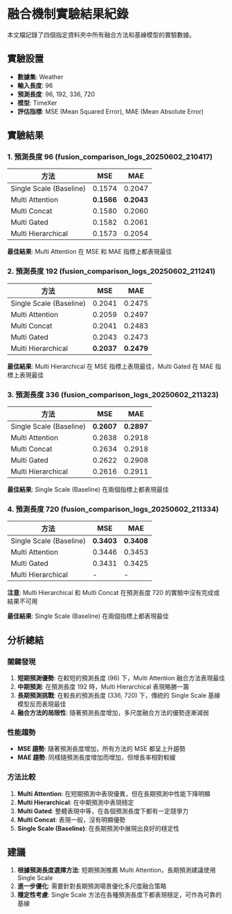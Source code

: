 # 融合機制實驗結果紀錄

本文檔記錄了四個指定資料夾中所有融合方法和基線模型的實驗數據。

## 實驗設置
- **數據集**: Weather
- **輸入長度**: 96
- **預測長度**: 96, 192, 336, 720
- **模型**: TimeXer
- **評估指標**: MSE (Mean Squared Error), MAE (Mean Absolute Error)

## 實驗結果

### 1. 預測長度 96 (fusion_comparison_logs_20250602_210417)

| 方法 | MSE | MAE |
|------|-----|-----|
| Single Scale (Baseline) | 0.1574 | 0.2047 |
| Multi Attention | **0.1566** | **0.2043** |
| Multi Concat | 0.1580 | 0.2060 |
| Multi Gated | 0.1582 | 0.2061 |
| Multi Hierarchical | 0.1573 | 0.2054 |

**最佳結果**: Multi Attention 在 MSE 和 MAE 指標上都表現最佳

### 2. 預測長度 192 (fusion_comparison_logs_20250602_211241)

| 方法 | MSE | MAE |
|------|-----|-----|
| Single Scale (Baseline) | 0.2041 | 0.2475 |
| Multi Attention | 0.2059 | 0.2497 |
| Multi Concat | 0.2041 | 0.2483 |
| Multi Gated | 0.2043 | 0.2473 |
| Multi Hierarchical | **0.2037** | **0.2479** |

**最佳結果**: Multi Hierarchical 在 MSE 指標上表現最佳，Multi Gated 在 MAE 指標上表現最佳

### 3. 預測長度 336 (fusion_comparison_logs_20250602_211323)

| 方法 | MSE | MAE |
|------|-----|-----|
| Single Scale (Baseline) | **0.2607** | **0.2897** |
| Multi Attention | 0.2638 | 0.2918 |
| Multi Concat | 0.2634 | 0.2918 |
| Multi Gated | 0.2622 | 0.2908 |
| Multi Hierarchical | 0.2616 | 0.2911 |

**最佳結果**: Single Scale (Baseline) 在兩個指標上都表現最佳

### 4. 預測長度 720 (fusion_comparison_logs_20250602_211334)

| 方法 | MSE | MAE |
|------|-----|-----|
| Single Scale (Baseline) | **0.3403** | **0.3408** |
| Multi Attention | 0.3446 | 0.3453 |
| Multi Gated | 0.3431 | 0.3425 |
| Multi Hierarchical | - | - |

**注意**: Multi Hierarchical 和 Multi Concat 在預測長度 720 的實驗中沒有完成或結果不可用

**最佳結果**: Single Scale (Baseline) 在兩個指標上都表現最佳

## 分析總結

### 關鍵發現

1. **短期預測優勢**: 在較短的預測長度 (96) 下，Multi Attention 融合方法表現最佳
2. **中期預測**: 在預測長度 192 時，Multi Hierarchical 表現略勝一籌
3. **長期預測挑戰**: 在較長的預測長度 (336, 720) 下，傳統的 Single Scale 基線模型反而表現最佳
4. **融合方法的局限性**: 隨著預測長度增加，多尺度融合方法的優勢逐漸減弱

### 性能趨勢

- **MSE 趨勢**: 隨著預測長度增加，所有方法的 MSE 都呈上升趨勢
- **MAE 趨勢**: 同樣隨預測長度增加而增加，但增長率相對較緩

### 方法比較

1. **Multi Attention**: 在短期預測中表現優異，但在長期預測中性能下降明顯
2. **Multi Hierarchical**: 在中期預測中表現穩定
3. **Multi Gated**: 整體表現中等，在各個預測長度下都有一定競爭力
4. **Multi Concat**: 表現一般，沒有明顯優勢
5. **Single Scale (Baseline)**: 在長期預測中展現出良好的穩定性

## 建議

1. **根據預測長度選擇方法**: 短期預測推薦 Multi Attention，長期預測建議使用 Single Scale
2. **進一步優化**: 需要針對長期預測場景優化多尺度融合策略
3. **穩定性考慮**: Single Scale 方法在各種預測長度下都表現穩定，可作為可靠的基線